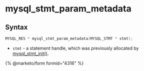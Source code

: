 # mysql\_stmt\_param\_metadata

## Syntax

```c
MYSQL_RES * mysql_stmt_param_metadata(MYSQL_STMT * stmt);
```

* `stmt` - a statement handle, which was previously allocated by [mysql\_stmt\_init()](mysql_stmt_init.md).


{% @marketo/form formid="4316" %}
